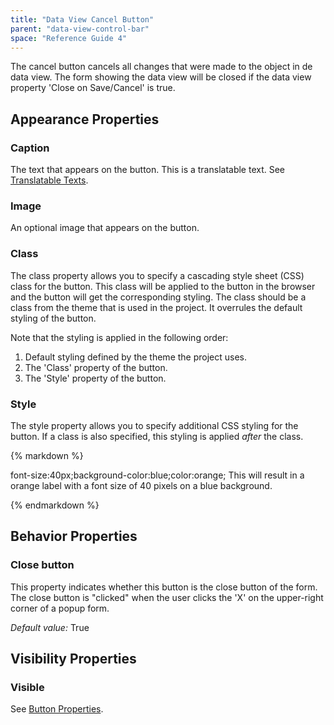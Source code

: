 ```yaml
---
title: "Data View Cancel Button"
parent: "data-view-control-bar"
space: "Reference Guide 4"
---
```

The cancel button cancels all changes that were made to the object in de data view. The form showing the data view will be closed if the data view property 'Close on Save/Cancel' is true.

## Appearance Properties

### Caption

The text that appears on the button. This is a translatable text. See [Translatable Texts](translatable-texts).

### Image

An optional image that appears on the button.

### Class

The class property allows you to specify a cascading style sheet (CSS) class for the button. This class will be applied to the button in the browser and the button will get the corresponding styling. The class should be a class from the theme that is used in the project. It overrules the default styling of the button.

Note that the styling is applied in the following order:

1.  Default styling defined by the theme the project uses.
2.  The 'Class' property of the button.
3.  The 'Style' property of the button.

### Style

The style property allows you to specify additional CSS styling for the button. If a class is also specified, this styling is applied _after_ the class.

<div class="alert alert-info">{% markdown %}

font-size:40px;background-color:blue;color:orange;
This will result in a orange label with a font size of 40 pixels on a blue background.

{% endmarkdown %}</div>

## Behavior Properties

### Close button

This property indicates whether this button is the close button of the form. The close button is "clicked" when the user clicks the 'X' on the upper-right corner of a popup form.

_Default value:_ True

## Visibility Properties

### Visible

See [Button Properties](button-properties).
